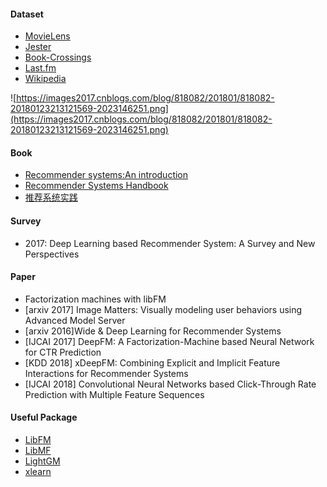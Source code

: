 #### Dataset

- [MovieLens](https://grouplens.org/datasets/movielens/)
- [Jester](http://eigentaste.berkeley.edu/dataset/)
- [Book-Crossings](http://www2.informatik.uni-freiburg.de/~cziegler/BX/)
- [Last.fm](https://grouplens.org/datasets/hetrec-2011/)
- [Wikipedia](https://en.wikipedia.org/wiki/Wikipedia:Database_download#English-language_Wikipedia)

![https://images2017.cnblogs.com/blog/818082/201801/818082-20180123213121569-2023146251.png](https://images2017.cnblogs.com/blog/818082/201801/818082-20180123213121569-2023146251.png)

#### Book

- [Recommender systems:An introduction](https://book.douban.com/subject/24746415/)
- [Recommender Systems Handbook](https://book.douban.com/subject/26437066/)
- [推荐系统实践](https://book.douban.com/subject/10769749/)

#### Survey

- 2017: Deep Learning based Recommender System: A Survey and New Perspectives

#### Paper

- Factorization machines with libFM
- [arxiv 2017] Image Matters: Visually modeling user behaviors using Advanced Model Server
- [arxiv 2016]Wide & Deep Learning for Recommender Systems
- [IJCAI 2017] DeepFM: A Factorization-Machine based Neural Network for CTR Prediction
- [KDD 2018] xDeepFM: Combining Explicit and Implicit Feature Interactions for Recommender Systems
- [IJCAI 2018] Convolutional Neural Networks based Click-Through Rate Prediction with Multiple Feature Sequences


#### Useful Package

- [LibFM](http://libfm.org/)
- [LibMF](https://www.csie.ntu.edu.tw/~cjlin/libmf/)
- [LightGM](https://github.com/lyst/lightfm)
- [xlearn](https://github.com/thuml/Xlearn)
